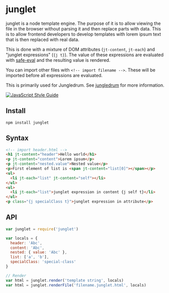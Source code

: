 # junglet

junglet is a node template engine. The purpose of it is to allow viewing the file in the browser without parsing it and then replace parts with data. This is to allow frontend developers to develop templates with lorem ipsum text that is then replaced with real data.

This is done with a mixture of DOM attributes (`jt-content`, `jt-each`) and "junglet expressions" (`{j t}`). The value of these expressions are evaluated with [safe-eval](https://github.com/hacksparrow/safe-eval) and the resulting value is rendered.

You can import other files with `<!-- import filename -->`. These will be imported before all expressions are evaluated.

This is primarily used for Jungledrum. See [jungledrum](https://github.com/hesselbom/jungledrum) for more information.

[![JavaScript Style Guide](https://cdn.rawgit.com/feross/standard/master/badge.svg)](https://github.com/feross/standard)

## Install
```
npm install junglet
```

## Syntax
```html
<!-- import header.html -->
<h1 jt-content="header">Hello world</h1>
<p jt-content="content">Lorem ipsum</p>
<p jt-content="nested.value">Nested value</p>
<p>First element of list is <span jt-content="list[0]"></span></p>
<ul>
  <li jt-each="list" jt-content="self"></li>
</ul>
<ul>
  <li jt-each="list">junglet expression in content {j self t}</li>
</ul>
<p class="{j specialClass t}">junglet expression in attribute</p>
```

## API
```javascript
var junglet = require('junglet')

var locals = {
  header: 'Abc',
  content: 'Abc',
  nested: { value: 'Abc' },
  list: ['a', 'b'],
  specialClass: 'special-class'
}

// Render
var html = junglet.render('template string', locals)
var html = junglet.renderFile('filename.junglet.html', locals)
```
